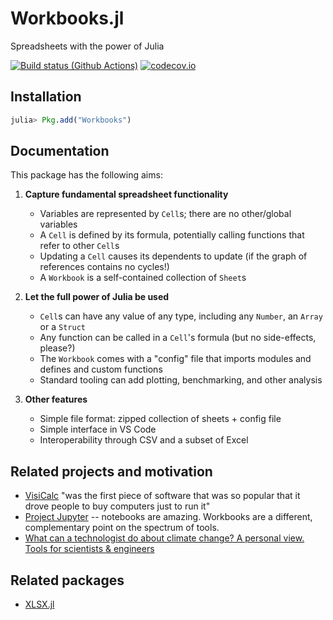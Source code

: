 # Workbooks.jl

Spreadsheets with the power of Julia

[![Build status (Github Actions)](https://github.com/sylvaticus/MyAwesomePackage.jl/workflows/CI/badge.svg)](https://github.com/sylvaticus/MyAwesomePackage.jl/actions)
[![codecov.io](http://codecov.io/github/sylvaticus/MyAwesomePackage.jl/coverage.svg?branch=main)](http://codecov.io/github/sylvaticus/MyAwesomePackage.jl?branch=main)

## Installation

```julia
julia> Pkg.add("Workbooks")
```


## Documentation

This package has the following aims:

1. **Capture fundamental spreadsheet functionality**
    - Variables are represented by `Cell`s; there are no other/global variables
    - A `Cell` is defined by its formula, potentially calling functions that refer to other `Cell`s
    - Updating a `Cell` causes its dependents to update (if the graph of references contains no cycles!)
    - A `Workbook` is a self-contained collection of `Sheet`s

2. **Let the full power of Julia be used**
    - `Cell`s can have any value of any type, including any `Number`, an `Array` or a `Struct`
    - Any function can be called in a `Cell`'s formula (but no side-effects, please?)
    - The `Workbook` comes with a "config" file that imports modules and defines and custom functions
    - Standard tooling can add plotting, benchmarking, and other analysis

3. **Other features**
    - Simple file format: zipped collection of sheets + config file
    - Simple interface in VS Code
    - Interoperability through CSV and a subset of Excel


## Related projects and motivation

* [VisiCalc](https://www.wsj.com/articles/40-years-later-lessons-from-the-rise-and-quick-decline-of-the-first-killer-app-11562990402) "was the first piece of software that was so popular that it drove people to buy computers just to run it"
* [Project Jupyter](https://en.wikipedia.org/wiki/Project_Jupyter) -- notebooks are amazing. Workbooks are a different, complementary point on the spectrum of tools.
* [What can a technologist do about climate change? A personal view. Tools for scientists & engineers](http://worrydream.com/ClimateChange/#tools)


## Related packages

* [XLSX.jl](https://github.com/felipenoris/XLSX.jl)